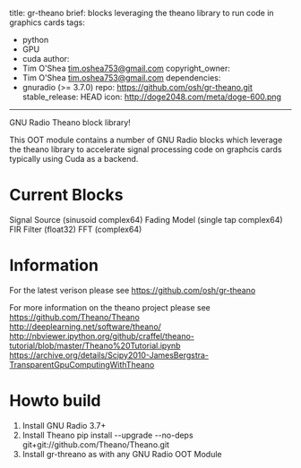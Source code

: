 title: gr-theano
brief: blocks leveraging the theano library to run code in graphics cards
tags:
  - python
  - GPU
  - cuda
author:
  - Tim O'Shea <tim.oshea753@gmail.com>
copyright_owner:
  - Tim O'Shea <tim.oshea753@gmail.com>
dependencies:
  - gnuradio (>= 3.7.0)
repo: https://github.com/osh/gr-theano.git
stable_release: HEAD
icon: http://doge2048.com/meta/doge-600.png
---

GNU Radio Theano block library!

This OOT module contains a number of GNU Radio blocks which
leverage the theano library to accelerate signal processing
code on graphcis cards typically using Cuda as a backend.

# Current Blocks

Signal Source (sinusoid complex64)
Fading Model (single tap complex64)
FIR Filter (float32)
FFT (complex64)

# Information

For the latest verison please see
https://github.com/osh/gr-theano

For more information on the theano project please see
https://github.com/Theano/Theano
http://deeplearning.net/software/theano/
http://nbviewer.ipython.org/github/craffel/theano-tutorial/blob/master/Theano%20Tutorial.ipynb
https://archive.org/details/Scipy2010-JamesBergstra-TransparentGpuComputingWithTheano

# Howto build

1. Install GNU Radio 3.7+
2. Install Theano
    pip install --upgrade --no-deps git+git://github.com/Theano/Theano.git
3. Install gr-threano as with any GNU Radio OOT Module
